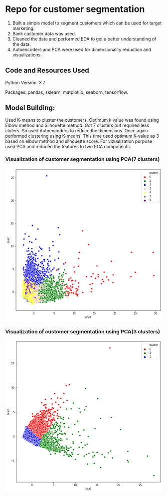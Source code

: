 # Repo for customer segmentation

1. Built a simple model to segment customers which can be used for target marketing.
2. Bank customer data was used.
3. Cleaned the data and performed EDA to get a better understanding of the data.
4. Autoencoders and PCA were used for dimensionality reduction and visualizations.


## Code and Resources Used

Python Version: 3.7

Packages: pandas, sklearn, matplotlib, seaborn, tensorflow.

## Model Building:

Used K-means to cluster the customers. Optimum k value was found using Elbow method and Silhouette method.
Got 7 clusters but required less cluters. So used Autoencoders to reduce the dimensions.
Once again performed clustering using K-means. This time used optimum K-value as 3 based on elbow method and silhouette score.
For vizualization purpose used PCA and reduced the features to two PCA components.

### Visualization of customer segmentation using PCA(7 clusters)

![alt text](https://github.com/Jishan-works/Customer-Segmentation-using-Kmeans/blob/master/cluster1.png)

### Visualization of customer segmentation using PCA(3 clusters)

![alt text](https://github.com/Jishan-works/Customer-Segmentation-using-Kmeans/blob/master/cluster2.png)


